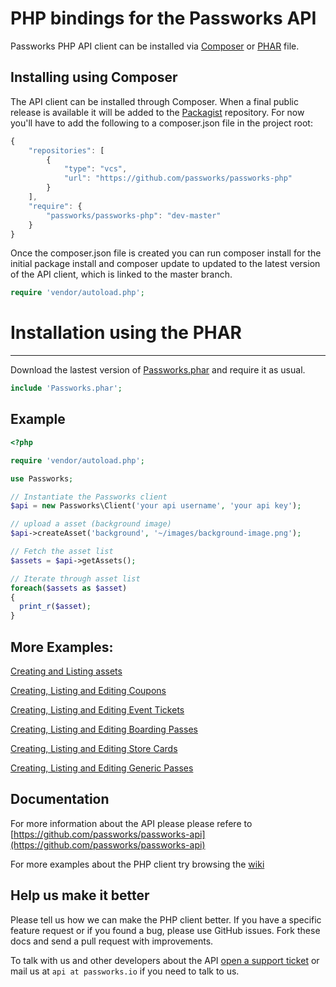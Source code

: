PHP bindings for the Passworks API
================================================

Passworks PHP API client can be installed via [Composer](https://github.com/composer/composer) or [PHAR](http://php.net/manual/en/intro.phar.php) file.



Installing using Composer
-----------------

The API client can be installed through Composer. When a final public release is available it will be added to the [Packagist](https://packagist.org/) repository. 
For now you'll have to add the following to a composer.json file in the project root:

```javascript
{
    "repositories": [
        {
            "type": "vcs",
            "url": "https://github.com/passworks/passworks-php"
        }
    ],
    "require": {
        "passworks/passworks-php": "dev-master"
    }
}
```

Once the composer.json file is created you can run composer install for the initial package install and composer update to updated to the latest version of the API client, which is linked to the master branch.


```php
require 'vendor/autoload.php';
```

# Installation using the PHAR
------------------

Download the lastest version of [Passworks.phar](https://github.com/passworks/passworks-php/releases/latest) and require it as usual.

```php
include 'Passworks.phar';
```

Example
-----------------

```php
<?php

require 'vendor/autoload.php';

use Passworks;

// Instantiate the Passworks client
$api = new Passworks\Client('your api username', 'your api key');

// upload a asset (background image)
$api->createAsset('background', '~/images/background-image.png');

// Fetch the asset list
$assets = $api->getAssets();

// Iterate through asset list
foreach($assets as $asset)
{
  print_r($asset);
}
```

More Examples:
---------------------

[Creating and Listing assets](https://github.com/passworks/passworks-php/wiki/Creating-and-Listing-assets)

[Creating, Listing and Editing Coupons](https://github.com/passworks/passworks-php/wiki/Creating,-Listing-and-Editing-Coupons) 

[Creating, Listing and Editing Event Tickets](https://github.com/passworks/passworks-php/wiki/Creating,-Listing-and-Editing-Event-Tickets) 

[Creating, Listing and Editing Boarding Passes](https://github.com/passworks/passworks-php/wiki/Creating,-Listing-and-Editing-Boarding-Passes) 

[Creating, Listing and Editing Store Cards](https://github.com/passworks/passworks-php/wiki/Creating,-Listing-and-Editing-Store-Cards) 

[Creating, Listing and Editing Generic Passes](https://github.com/passworks/passworks-php/wiki/Creating,-Listing-and-Editing-Generic-Passes)

    
Documentation
----------------------
For more information about the API please please refere to [https://github.com/passworks/passworks-api](https://github.com/passworks/passworks-api)

For more examples about the PHP client try browsing the [wiki](https://github.com/passworks/passworks-php/wiki)

Help us make it better
----------------------

Please tell us how we can make the PHP client better. If you have a specific feature request or if you found a bug, please use GitHub issues. Fork these docs and send a pull request with improvements.

To talk with us and other developers about the API [open a support ticket](https://github.com/passworks/passworks-php/issues) or mail us at `api at passworks.io` if you need to talk to us.
